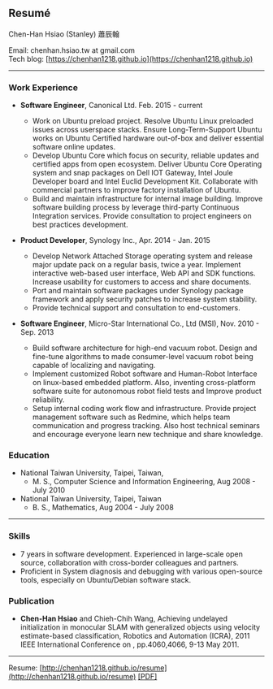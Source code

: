 ## Resumé


Chen-Han Hsiao (Stanley) 蕭辰翰

Email: chenhan.hsiao.tw at gmail.com  
Tech blog: [https://chenhan1218.github.io](https://chenhan1218.github.io)

---------------------------------------

### Work Experience
*   **Software Engineer**, Canonical Ltd.
    Feb. 2015 - current
    - Work on Ubuntu preload project. Resolve Ubuntu Linux preloaded issues across userspace stacks. Ensure Long-Term-Support Ubuntu works on Ubuntu Certified hardware out-of-box and deliver essential software online updates.
    - Develop Ubuntu Core which focus on security, reliable updates and certified apps from open ecosystem. Deliver Ubuntu Core Operating system and snap packages on Dell IOT Gateway, Intel Joule Developer board and Intel Euclid Development Kit. Collaborate with commercial partners to improve factory installation of Ubuntu.
    - Build and maintain infrastructure for internal image building. Improve software building process by leverage third-party Continuous Integration services. Provide consultation to project engineers on best practices development.

*   **Product Developer**, Synology Inc.,
    Apr. 2014 - Jan. 2015
    - Develop Network Attached Storage operating system and release major update pack on a regular basis, twice a year. Implement interactive web-based user interface, Web API and SDK functions. Increase usability for customers to access and share documents.
    - Port and maintain software packages under Synology package framework and apply security patches to increase system stability.
    - Provide technical support and consultation to end-customers.

*   **Software Engineer**, Micro-Star International Co., Ltd (MSI),
    Nov. 2010 - Sep. 2013
    - Build software architecture for high-end vacuum robot. Design and fine-tune algorithms to made consumer-level vacuum robot being capable of localizing and navigating.
    - Implement customized Robot software and Human-Robot Interface on linux-based embedded platform. Also, inventing cross-platform software suite for autonomous robot field tests and Improve product reliability.
    - Setup internal coding work flow and infrastructure. Provide project management software such as Redmine, which helps team communication and progress tracking. Also host technical seminars and encourage everyone learn new technique and share knowledge.

### Education

*   National Taiwan University, Taipei, Taiwan,
    * M. S., Computer Science and Information Engineering, Aug 2008 - July 2010
*   National Taiwan University, Taipei, Taiwan
    * B. S., Mathematics, Aug 2004 - July 2008

---------------------------------------

### Skills

*   7 years in software development. Experienced in large-scale open source, collaboration with cross-border colleagues and partners.
*   Proficient in System diagnosis and debugging with various open-source tools, especially on Ubuntu/Debian software stack.

### Publication

*   **Chen-Han Hsiao** and Chieh-Chih Wang, Achieving undelayed initialization in monocular SLAM with generalized objects using velocity estimate-based classification, Robotics and Automation (ICRA), 2011 IEEE International Conference on , pp.4060,4066, 9-13 May 2011.

---------------------------------------

Resume: [http://chenhan1218.github.io/resume](http://chenhan1218.github.io/resume) [[PDF]](https://github.com/chenhan1218/resume/raw/master/ChenHanHsiao-resume.pdf)
